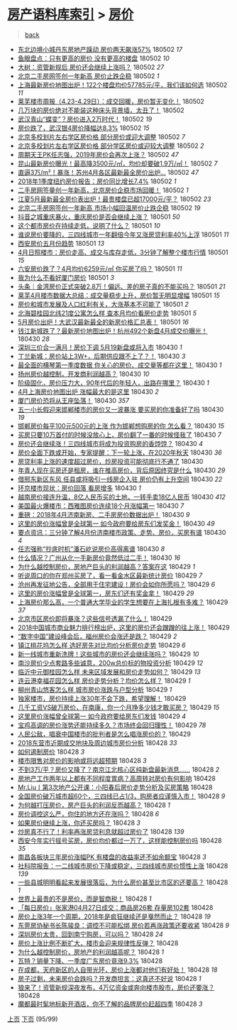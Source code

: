 [房产语料库索引](../../README.md)  > [房价](房价.md)
====
> [back](../README.md)

- [东北边境小城丹东房地产躁动 房价两天飙涨57%](http://jkwz.applinzi.com/ittc/7098459263464899590.html#%E4%B8%9C%E5%8C%97%E8%BE%B9%E5%A2%83%E5%B0%8F%E5%9F%8E%E4%B8%B9%E4%B8%9C%E6%88%BF%E5%9C%B0%E4%BA%A7%E8%BA%81%E5%8A%A8+%E6%88%BF%E4%BB%B7%E4%B8%A4%E5%A4%A9%E9%A3%99%E6%B6%A857%25) 180502 *17* 
- [鱼眼盘点：只有更高的房价 没有更高的楼盘](http://jkwz.applinzi.com/ittc/7098456851605881873.html#%E9%B1%BC%E7%9C%BC%E7%9B%98%E7%82%B9%EF%BC%9A%E5%8F%AA%E6%9C%89%E6%9B%B4%E9%AB%98%E7%9A%84%E6%88%BF%E4%BB%B7+%E6%B2%A1%E6%9C%89%E6%9B%B4%E9%AB%98%E7%9A%84%E6%A5%BC%E7%9B%98) 180502 *10* 
- [大树：资管新规后 房价还会继续上涨吗？](http://jkwz.applinzi.com/ittc/7098452702189323270.html#%E5%A4%A7%E6%A0%91%EF%BC%9A%E8%B5%84%E7%AE%A1%E6%96%B0%E8%A7%84%E5%90%8E+%E6%88%BF%E4%BB%B7%E8%BF%98%E4%BC%9A%E7%BB%A7%E7%BB%AD%E4%B8%8A%E6%B6%A8%E5%90%97%EF%BC%9F) 180502 *27* 
- [北京二手房网签创一年新高 房价止跌企稳](http://jkwz.applinzi.com/ittc/7098452299401921553.html#%E5%8C%97%E4%BA%AC%E4%BA%8C%E6%89%8B%E6%88%BF%E7%BD%91%E7%AD%BE%E5%88%9B%E4%B8%80%E5%B9%B4%E6%96%B0%E9%AB%98+%E6%88%BF%E4%BB%B7%E6%AD%A2%E8%B7%8C%E4%BC%81%E7%A8%B3) 180502 *1* 
- [上海最新房价地图出炉！122个楼盘均价57785元/平，我们该如何选](http://jkwz.applinzi.com/ittc/7098450123166319632.html#%E4%B8%8A%E6%B5%B7%E6%9C%80%E6%96%B0%E6%88%BF%E4%BB%B7%E5%9C%B0%E5%9B%BE%E5%87%BA%E7%82%89%EF%BC%81122%E4%B8%AA%E6%A5%BC%E7%9B%98%E5%9D%87%E4%BB%B757785%E5%85%83%2F%E5%B9%B3%EF%BC%8C%E6%88%91%E4%BB%AC%E8%AF%A5%E5%A6%82%E4%BD%95%E9%80%89) 180502 *11* 
- [莱芜楼市周报（4.23-4.29日）：成交回暖，房价暂无变化！](http://jkwz.applinzi.com/ittc/7098445856535741451.html#%E8%8E%B1%E8%8A%9C%E6%A5%BC%E5%B8%82%E5%91%A8%E6%8A%A5%EF%BC%884.23-4.29%E6%97%A5%EF%BC%89%EF%BC%9A%E6%88%90%E4%BA%A4%E5%9B%9E%E6%9A%96%EF%BC%8C%E6%88%BF%E4%BB%B7%E6%9A%82%E6%97%A0%E5%8F%98%E5%8C%96%EF%BC%81) 180502  
- [几万块的房价绝对不能装这种床头背景墙，太丑了！](http://jkwz.applinzi.com/ittc/7098444481768719371.html#%E5%87%A0%E4%B8%87%E5%9D%97%E7%9A%84%E6%88%BF%E4%BB%B7%E7%BB%9D%E5%AF%B9%E4%B8%8D%E8%83%BD%E8%A3%85%E8%BF%99%E7%A7%8D%E5%BA%8A%E5%A4%B4%E8%83%8C%E6%99%AF%E5%A2%99%EF%BC%8C%E5%A4%AA%E4%B8%91%E4%BA%86%EF%BC%81) 180502  
- [武汉青山“蝶变”？房价进入2万时代！](http://jkwz.applinzi.com/ittc/7098444221130474507.html#%E6%AD%A6%E6%B1%89%E9%9D%92%E5%B1%B1%E2%80%9C%E8%9D%B6%E5%8F%98%E2%80%9D%EF%BC%9F%E6%88%BF%E4%BB%B7%E8%BF%9B%E5%85%A52%E4%B8%87%E6%97%B6%E4%BB%A3%EF%BC%81) 180502 *19* 
- [房价跌了，武汉银4房价降幅达8.3%](http://jkwz.applinzi.com/ittc/7098442036355269642.html#%E6%88%BF%E4%BB%B7%E8%B7%8C%E4%BA%86%EF%BC%8C%E6%AD%A6%E6%B1%89%E9%93%B64%E6%88%BF%E4%BB%B7%E9%99%8D%E5%B9%85%E8%BE%BE8.3%25) 180502 *15* 
- [北京多校划片左右学区房价格 部分房价或迎大调整](http://jkwz.applinzi.com/ittc/7098441618942329862.html#%E5%8C%97%E4%BA%AC%E5%A4%9A%E6%A0%A1%E5%88%92%E7%89%87%E5%B7%A6%E5%8F%B3%E5%AD%A6%E5%8C%BA%E6%88%BF%E4%BB%B7%E6%A0%BC+%E9%83%A8%E5%88%86%E6%88%BF%E4%BB%B7%E6%88%96%E8%BF%8E%E5%A4%A7%E8%B0%83%E6%95%B4) 180502 *7* 
- [北京多校划片左右学区房价格 部分学区房价或迎较大调整](http://jkwz.applinzi.com/ittc/7098440678818448401.html#%E5%8C%97%E4%BA%AC%E5%A4%9A%E6%A0%A1%E5%88%92%E7%89%87%E5%B7%A6%E5%8F%B3%E5%AD%A6%E5%8C%BA%E6%88%BF%E4%BB%B7%E6%A0%BC+%E9%83%A8%E5%88%86%E5%AD%A6%E5%8C%BA%E6%88%BF%E4%BB%B7%E6%88%96%E8%BF%8E%E8%BE%83%E5%A4%A7%E8%B0%83%E6%95%B4) 180502 *2* 
- [周期天王PK任志强，2019年房价会再次上涨？](http://jkwz.applinzi.com/ittc/7098439982975026182.html#%E5%91%A8%E6%9C%9F%E5%A4%A9%E7%8E%8BPK%E4%BB%BB%E5%BF%97%E5%BC%BA%EF%BC%8C2019%E5%B9%B4%E6%88%BF%E4%BB%B7%E4%BC%9A%E5%86%8D%E6%AC%A1%E4%B8%8A%E6%B6%A8%EF%BC%9F) 180502 *47* 
- [昆山最新房价曝光！最高降3500元/㎡，均价却要破1.9万/㎡！](http://jkwz.applinzi.com/ittc/7098438728995570694.html#%E6%98%86%E5%B1%B1%E6%9C%80%E6%96%B0%E6%88%BF%E4%BB%B7%E6%9B%9D%E5%85%89%EF%BC%81%E6%9C%80%E9%AB%98%E9%99%8D3500%E5%85%83%2F%E3%8E%A1%EF%BC%8C%E5%9D%87%E4%BB%B7%E5%8D%B4%E8%A6%81%E7%A0%B41.9%E4%B8%87%2F%E3%8E%A1%EF%BC%81) 180502 *7* 
- [直逼3万/m²！暴涨！苏州4月各区最新最全房价出炉…](http://jkwz.applinzi.com/ittc/7098432986322306065.html#%E7%9B%B4%E9%80%BC3%E4%B8%87%2Fm%C2%B2%EF%BC%81%E6%9A%B4%E6%B6%A8%EF%BC%81%E8%8B%8F%E5%B7%9E4%E6%9C%88%E5%90%84%E5%8C%BA%E6%9C%80%E6%96%B0%E6%9C%80%E5%85%A8%E6%88%BF%E4%BB%B7%E5%87%BA%E7%82%89%E2%80%A6) 180502 *47* 
- [2018年1季度纽约房价报告：房价同比增长7.4%](http://jkwz.applinzi.com/ittc/7098266129359438855.html#2018%E5%B9%B41%E5%AD%A3%E5%BA%A6%E7%BA%BD%E7%BA%A6%E6%88%BF%E4%BB%B7%E6%8A%A5%E5%91%8A%EF%BC%9A%E6%88%BF%E4%BB%B7%E5%90%8C%E6%AF%94%E5%A2%9E%E9%95%BF7.4%25) 180502 *1* 
- [二手房网签量创一年新高，北京房价企稳市场回暖！](http://jkwz.applinzi.com/ittc/7098409604604232711.html#%E4%BA%8C%E6%89%8B%E6%88%BF%E7%BD%91%E7%AD%BE%E9%87%8F%E5%88%9B%E4%B8%80%E5%B9%B4%E6%96%B0%E9%AB%98%EF%BC%8C%E5%8C%97%E4%BA%AC%E6%88%BF%E4%BB%B7%E4%BC%81%E7%A8%B3%E5%B8%82%E5%9C%BA%E5%9B%9E%E6%9A%96%EF%BC%81) 180502 *1* 
- [江夏5月最新最全房价表出炉！最贵楼盘已超17000元/平？](http://jkwz.applinzi.com/ittc/7098405598830003211.html#%E6%B1%9F%E5%A4%8F5%E6%9C%88%E6%9C%80%E6%96%B0%E6%9C%80%E5%85%A8%E6%88%BF%E4%BB%B7%E8%A1%A8%E5%87%BA%E7%82%89%EF%BC%81%E6%9C%80%E8%B4%B5%E6%A5%BC%E7%9B%98%E5%B7%B2%E8%B6%8517000%E5%85%83%2F%E5%B9%B3%EF%BC%9F) 180502 *23* 
- [北京二手房网签创一年新高 市场小幅回温房价止跌企稳](http://jkwz.applinzi.com/ittc/7098328109520782343.html#%E5%8C%97%E4%BA%AC%E4%BA%8C%E6%89%8B%E6%88%BF%E7%BD%91%E7%AD%BE%E5%88%9B%E4%B8%80%E5%B9%B4%E6%96%B0%E9%AB%98+%E5%B8%82%E5%9C%BA%E5%B0%8F%E5%B9%85%E5%9B%9E%E6%B8%A9%E6%88%BF%E4%BB%B7%E6%AD%A2%E8%B7%8C%E4%BC%81%E7%A8%B3) 180502 *19* 
- [抖音之城重庆暴火，重庆房价是否会继续上涨？](http://jkwz.applinzi.com/ittc/7098272137368568843.html#%E6%8A%96%E9%9F%B3%E4%B9%8B%E5%9F%8E%E9%87%8D%E5%BA%86%E6%9A%B4%E7%81%AB%EF%BC%8C%E9%87%8D%E5%BA%86%E6%88%BF%E4%BB%B7%E6%98%AF%E5%90%A6%E4%BC%9A%E7%BB%A7%E7%BB%AD%E4%B8%8A%E6%B6%A8%EF%BC%9F) 180501 *50* 
- [这个都市房价在持续走低，说明了什么？](http://jkwz.applinzi.com/ittc/7098269487889646602.html#%E8%BF%99%E4%B8%AA%E9%83%BD%E5%B8%82%E6%88%BF%E4%BB%B7%E5%9C%A8%E6%8C%81%E7%BB%AD%E8%B5%B0%E4%BD%8E%EF%BC%8C%E8%AF%B4%E6%98%8E%E4%BA%86%E4%BB%80%E4%B9%88%EF%BC%9F) 180501 *10* 
- [谁说房价要降的，三四线城市一年翻倍今年又涨房贷利率40%上浮](http://jkwz.applinzi.com/ittc/7098250590054515719.html#%E8%B0%81%E8%AF%B4%E6%88%BF%E4%BB%B7%E8%A6%81%E9%99%8D%E7%9A%84%EF%BC%8C%E4%B8%89%E5%9B%9B%E7%BA%BF%E5%9F%8E%E5%B8%82%E4%B8%80%E5%B9%B4%E7%BF%BB%E5%80%8D%E4%BB%8A%E5%B9%B4%E5%8F%88%E6%B6%A8%E6%88%BF%E8%B4%B7%E5%88%A9%E7%8E%8740%25%E4%B8%8A%E6%B5%AE) 180501 *11* 
- [西安房价五月份趋势](http://jkwz.applinzi.com/ittc/7098215823800009735.html#%E8%A5%BF%E5%AE%89%E6%88%BF%E4%BB%B7%E4%BA%94%E6%9C%88%E4%BB%BD%E8%B6%8B%E5%8A%BF) 180501 *13* 
- [4月日照楼市：房价走高、成交与库存走低，3分钟了解整个楼市行情](http://jkwz.applinzi.com/ittc/7098213871687042058.html#4%E6%9C%88%E6%97%A5%E7%85%A7%E6%A5%BC%E5%B8%82%EF%BC%9A%E6%88%BF%E4%BB%B7%E8%B5%B0%E9%AB%98%E3%80%81%E6%88%90%E4%BA%A4%E4%B8%8E%E5%BA%93%E5%AD%98%E8%B5%B0%E4%BD%8E%EF%BC%8C3%E5%88%86%E9%92%9F%E4%BA%86%E8%A7%A3%E6%95%B4%E4%B8%AA%E6%A5%BC%E5%B8%82%E8%A1%8C%E6%83%85) 180501 *15* 
- [六安房价跌了？4月均价6259元/㎡ 你买房了吗？](http://jkwz.applinzi.com/ittc/7098208794658210822.html#%E5%85%AD%E5%AE%89%E6%88%BF%E4%BB%B7%E8%B7%8C%E4%BA%86%EF%BC%9F4%E6%9C%88%E5%9D%87%E4%BB%B76259%E5%85%83%2F%E3%8E%A1+%E4%BD%A0%E4%B9%B0%E6%88%BF%E4%BA%86%E5%90%97%EF%BC%9F) 180501 *11* 
- [我为什么不看好厦门房价](http://jkwz.applinzi.com/ittc/7098200457392686086.html#%E6%88%91%E4%B8%BA%E4%BB%80%E4%B9%88%E4%B8%8D%E7%9C%8B%E5%A5%BD%E5%8E%A6%E9%97%A8%E6%88%BF%E4%BB%B7) 180501 *3* 
- [头条｜金湾房价正式突破2.8万！偏远、差的房子真的不能买吗？](http://jkwz.applinzi.com/ittc/7098190925471941639.html#%E5%A4%B4%E6%9D%A1%EF%BD%9C%E9%87%91%E6%B9%BE%E6%88%BF%E4%BB%B7%E6%AD%A3%E5%BC%8F%E7%AA%81%E7%A0%B42.8%E4%B8%87%EF%BC%81%E5%81%8F%E8%BF%9C%E3%80%81%E5%B7%AE%E7%9A%84%E6%88%BF%E5%AD%90%E7%9C%9F%E7%9A%84%E4%B8%8D%E8%83%BD%E4%B9%B0%E5%90%97%EF%BC%9F) 180501 *21* 
- [莱芜4月楼市数据大总结：成交量稳步上升，房价暂无明显增幅](http://jkwz.applinzi.com/ittc/7098178558474322954.html#%E8%8E%B1%E8%8A%9C4%E6%9C%88%E6%A5%BC%E5%B8%82%E6%95%B0%E6%8D%AE%E5%A4%A7%E6%80%BB%E7%BB%93%EF%BC%9A%E6%88%90%E4%BA%A4%E9%87%8F%E7%A8%B3%E6%AD%A5%E4%B8%8A%E5%8D%87%EF%BC%8C%E6%88%BF%E4%BB%B7%E6%9A%82%E6%97%A0%E6%98%8E%E6%98%BE%E5%A2%9E%E5%B9%85) 180501 *15* 
- [房价和城市发展及人口红利有关，大涨基本不可能了](http://jkwz.applinzi.com/ittc/7098063528596603914.html#%E6%88%BF%E4%BB%B7%E5%92%8C%E5%9F%8E%E5%B8%82%E5%8F%91%E5%B1%95%E5%8F%8A%E4%BA%BA%E5%8F%A3%E7%BA%A2%E5%88%A9%E6%9C%89%E5%85%B3%EF%BC%8C%E5%A4%A7%E6%B6%A8%E5%9F%BA%E6%9C%AC%E4%B8%8D%E5%8F%AF%E8%83%BD%E4%BA%86) 180501 *2* 
- [北海碧桂园北纬21度公寓怎么样 查本月均价看房价走势](http://jkwz.applinzi.com/ittc/7098063099691271178.html#%E5%8C%97%E6%B5%B7%E7%A2%A7%E6%A1%82%E5%9B%AD%E5%8C%97%E7%BA%AC21%E5%BA%A6%E5%85%AC%E5%AF%93%E6%80%8E%E4%B9%88%E6%A0%B7+%E6%9F%A5%E6%9C%AC%E6%9C%88%E5%9D%87%E4%BB%B7%E7%9C%8B%E6%88%BF%E4%BB%B7%E8%B5%B0%E5%8A%BF) 180501 *5* 
- [5月房价出炉！大武汉最新最全的新房价格汇总表！](http://jkwz.applinzi.com/ittc/7097922490334708742.html#5%E6%9C%88%E6%88%BF%E4%BB%B7%E5%87%BA%E7%82%89%EF%BC%81%E5%A4%A7%E6%AD%A6%E6%B1%89%E6%9C%80%E6%96%B0%E6%9C%80%E5%85%A8%E7%9A%84%E6%96%B0%E6%88%BF%E4%BB%B7%E6%A0%BC%E6%B1%87%E6%80%BB%E8%A1%A8%EF%BC%81) 180501 *16* 
- [钱江新城跌了？最新房价地图出炉！杭州492个新盘4月成交价曝光！](http://jkwz.applinzi.com/ittc/7097879535674721290.html#%E9%92%B1%E6%B1%9F%E6%96%B0%E5%9F%8E%E8%B7%8C%E4%BA%86%EF%BC%9F%E6%9C%80%E6%96%B0%E6%88%BF%E4%BB%B7%E5%9C%B0%E5%9B%BE%E5%87%BA%E7%82%89%EF%BC%81%E6%9D%AD%E5%B7%9E492%E4%B8%AA%E6%96%B0%E7%9B%984%E6%9C%88%E6%88%90%E4%BA%A4%E4%BB%B7%E6%9B%9D%E5%85%89%EF%BC%81) 180430 *28* 
- [深圳三价合一满月！房价下调 5月19新盘或将入市](http://jkwz.applinzi.com/ittc/7097879169923023879.html#%E6%B7%B1%E5%9C%B3%E4%B8%89%E4%BB%B7%E5%90%88%E4%B8%80%E6%BB%A1%E6%9C%88%EF%BC%81%E6%88%BF%E4%BB%B7%E4%B8%8B%E8%B0%83+5%E6%9C%8819%E6%96%B0%E7%9B%98%E6%88%96%E5%B0%86%E5%85%A5%E5%B8%82) 180430 *1* 
- [丁兰新城：房价站上3W+，后期供应跟不上了？！](http://jkwz.applinzi.com/ittc/7097878240259736592.html#%E4%B8%81%E5%85%B0%E6%96%B0%E5%9F%8E%EF%BC%9A%E6%88%BF%E4%BB%B7%E7%AB%99%E4%B8%8A3W%2B%EF%BC%8C%E5%90%8E%E6%9C%9F%E4%BE%9B%E5%BA%94%E8%B7%9F%E4%B8%8D%E4%B8%8A%E4%BA%86%EF%BC%9F%EF%BC%81) 180430 *3* 
- [最全面的横琴第一季度数据 你关心的房价、成交量等都在这里！](http://jkwz.applinzi.com/ittc/7097813832582038538.html#%E6%9C%80%E5%85%A8%E9%9D%A2%E7%9A%84%E6%A8%AA%E7%90%B4%E7%AC%AC%E4%B8%80%E5%AD%A3%E5%BA%A6%E6%95%B0%E6%8D%AE+%E4%BD%A0%E5%85%B3%E5%BF%83%E7%9A%84%E6%88%BF%E4%BB%B7%E3%80%81%E6%88%90%E4%BA%A4%E9%87%8F%E7%AD%89%E9%83%BD%E5%9C%A8%E8%BF%99%E9%87%8C%EF%BC%81) 180430 *1* 
- [扬州房价越控制，开发商利润越高？](http://jkwz.applinzi.com/ittc/7097813495095755782.html#%E6%89%AC%E5%B7%9E%E6%88%BF%E4%BB%B7%E8%B6%8A%E6%8E%A7%E5%88%B6%EF%BC%8C%E5%BC%80%E5%8F%91%E5%95%86%E5%88%A9%E6%B6%A6%E8%B6%8A%E9%AB%98%EF%BC%9F) 180430 *10* 
- [阶级固化，房价压力大，90年代后的年轻人，出路在哪里？](http://jkwz.applinzi.com/ittc/7097775218296882182.html#%E9%98%B6%E7%BA%A7%E5%9B%BA%E5%8C%96%EF%BC%8C%E6%88%BF%E4%BB%B7%E5%8E%8B%E5%8A%9B%E5%A4%A7%EF%BC%8C90%E5%B9%B4%E4%BB%A3%E5%90%8E%E7%9A%84%E5%B9%B4%E8%BD%BB%E4%BA%BA%EF%BC%8C%E5%87%BA%E8%B7%AF%E5%9C%A8%E5%93%AA%E9%87%8C%EF%BC%9F) 180430 *1* 
- [4月上海房价地图出炉 涨幅最大的是这里](http://jkwz.applinzi.com/ittc/7097774346242360336.html#4%E6%9C%88%E4%B8%8A%E6%B5%B7%E6%88%BF%E4%BB%B7%E5%9C%B0%E5%9B%BE%E5%87%BA%E7%82%89+%E6%B6%A8%E5%B9%85%E6%9C%80%E5%A4%A7%E7%9A%84%E6%98%AF%E8%BF%99%E9%87%8C) 180430 *2* 
- [厦门房价恐将从王座坠落！](http://jkwz.applinzi.com/ittc/7097744476166685707.html#%E5%8E%A6%E9%97%A8%E6%88%BF%E4%BB%B7%E6%81%90%E5%B0%86%E4%BB%8E%E7%8E%8B%E5%BA%A7%E5%9D%A0%E8%90%BD%EF%BC%81) 180430 *357* 
- [五一小长假迎来邯郸楼市的房价又一波暴涨 要买房的你准备好了吗](http://jkwz.applinzi.com/ittc/7097731015604962320.html#%E4%BA%94%E4%B8%80%E5%B0%8F%E9%95%BF%E5%81%87%E8%BF%8E%E6%9D%A5%E9%82%AF%E9%83%B8%E6%A5%BC%E5%B8%82%E7%9A%84%E6%88%BF%E4%BB%B7%E5%8F%88%E4%B8%80%E6%B3%A2%E6%9A%B4%E6%B6%A8+%E8%A6%81%E4%B9%B0%E6%88%BF%E7%9A%84%E4%BD%A0%E5%87%86%E5%A4%87%E5%A5%BD%E4%BA%86%E5%90%97) 180430 *19* 
- [邯郸房价每平100元500元的上涨 作为邯郸想购房的你 怎么看？](http://jkwz.applinzi.com/ittc/7097731015600768006.html#%E9%82%AF%E9%83%B8%E6%88%BF%E4%BB%B7%E6%AF%8F%E5%B9%B3100%E5%85%83500%E5%85%83%E7%9A%84%E4%B8%8A%E6%B6%A8+%E4%BD%9C%E4%B8%BA%E9%82%AF%E9%83%B8%E6%83%B3%E8%B4%AD%E6%88%BF%E7%9A%84%E4%BD%A0+%E6%80%8E%E4%B9%88%E7%9C%8B%EF%BC%9F) 180430 *15* 
- [买房只要10万首付的时候没放心上，房价翻了一番的时候怪我了](http://jkwz.applinzi.com/ittc/7097449776083895306.html#%E4%B9%B0%E6%88%BF%E5%8F%AA%E8%A6%8110%E4%B8%87%E9%A6%96%E4%BB%98%E7%9A%84%E6%97%B6%E5%80%99%E6%B2%A1%E6%94%BE%E5%BF%83%E4%B8%8A%EF%BC%8C%E6%88%BF%E4%BB%B7%E7%BF%BB%E4%BA%86%E4%B8%80%E7%95%AA%E7%9A%84%E6%97%B6%E5%80%99%E6%80%AA%E6%88%91%E4%BA%86) 180430 *7* 
- [房价还会继续涨！三四线城市将成为投资购房的香饽饽？](http://jkwz.applinzi.com/ittc/7096994900975551505.html#%E6%88%BF%E4%BB%B7%E8%BF%98%E4%BC%9A%E7%BB%A7%E7%BB%AD%E6%B6%A8%EF%BC%81%E4%B8%89%E5%9B%9B%E7%BA%BF%E5%9F%8E%E5%B8%82%E5%B0%86%E6%88%90%E4%B8%BA%E6%8A%95%E8%B5%84%E8%B4%AD%E6%88%BF%E7%9A%84%E9%A6%99%E9%A5%BD%E9%A5%BD%EF%BC%9F) 180430 *4* 
- [房价全面下跌或开始，专家提醒：下一轮上涨，在2020年秋天](http://jkwz.applinzi.com/ittc/7097717422264157194.html#%E6%88%BF%E4%BB%B7%E5%85%A8%E9%9D%A2%E4%B8%8B%E8%B7%8C%E6%88%96%E5%BC%80%E5%A7%8B%EF%BC%8C%E4%B8%93%E5%AE%B6%E6%8F%90%E9%86%92%EF%BC%9A%E4%B8%8B%E4%B8%80%E8%BD%AE%E4%B8%8A%E6%B6%A8%EF%BC%8C%E5%9C%A82020%E5%B9%B4%E7%A7%8B%E5%A4%A9) 180430 *36* 
- [房贷利率上涨的速度超过房价，炒房投资可能彻底行不通了](http://jkwz.applinzi.com/ittc/7097711911049364497.html#%E6%88%BF%E8%B4%B7%E5%88%A9%E7%8E%87%E4%B8%8A%E6%B6%A8%E7%9A%84%E9%80%9F%E5%BA%A6%E8%B6%85%E8%BF%87%E6%88%BF%E4%BB%B7%EF%BC%8C%E7%82%92%E6%88%BF%E6%8A%95%E8%B5%84%E5%8F%AF%E8%83%BD%E5%BD%BB%E5%BA%95%E8%A1%8C%E4%B8%8D%E9%80%9A%E4%BA%86) 180430  
- [年青人现在买房还是租房，谁在推高房价，背后原因终究是什么](http://jkwz.applinzi.com/ittc/7097707554698429457.html#%E5%B9%B4%E9%9D%92%E4%BA%BA%E7%8E%B0%E5%9C%A8%E4%B9%B0%E6%88%BF%E8%BF%98%E6%98%AF%E7%A7%9F%E6%88%BF%EF%BC%8C%E8%B0%81%E5%9C%A8%E6%8E%A8%E9%AB%98%E6%88%BF%E4%BB%B7%EF%BC%8C%E8%83%8C%E5%90%8E%E5%8E%9F%E5%9B%A0%E7%BB%88%E7%A9%B6%E6%98%AF%E4%BB%80%E4%B9%88) 180430 *29* 
- [借邢东新区东风 任县或将吸引一线房企入驻 房价仍有上升空间](http://jkwz.applinzi.com/ittc/7097701652838745095.html#%E5%80%9F%E9%82%A2%E4%B8%9C%E6%96%B0%E5%8C%BA%E4%B8%9C%E9%A3%8E+%E4%BB%BB%E5%8E%BF%E6%88%96%E5%B0%86%E5%90%B8%E5%BC%95%E4%B8%80%E7%BA%BF%E6%88%BF%E4%BC%81%E5%85%A5%E9%A9%BB+%E6%88%BF%E4%BB%B7%E4%BB%8D%E6%9C%89%E4%B8%8A%E5%8D%87%E7%A9%BA%E9%97%B4) 180430 *22* 
- [环京楼市现状：房价回落 看房增多](http://jkwz.applinzi.com/ittc/7097700771904881670.html#%E7%8E%AF%E4%BA%AC%E6%A5%BC%E5%B8%82%E7%8E%B0%E7%8A%B6%EF%BC%9A%E6%88%BF%E4%BB%B7%E5%9B%9E%E8%90%BD+%E7%9C%8B%E6%88%BF%E5%A2%9E%E5%A4%9A) 180430 *1* 
- [越南房价接连升温，8亿人民币买的土地，一转手卖18亿人民币](http://jkwz.applinzi.com/ittc/7097690414826128395.html#%E8%B6%8A%E5%8D%97%E6%88%BF%E4%BB%B7%E6%8E%A5%E8%BF%9E%E5%8D%87%E6%B8%A9%EF%BC%8C8%E4%BA%BF%E4%BA%BA%E6%B0%91%E5%B8%81%E4%B9%B0%E7%9A%84%E5%9C%9F%E5%9C%B0%EF%BC%8C%E4%B8%80%E8%BD%AC%E6%89%8B%E5%8D%9618%E4%BA%BF%E4%BA%BA%E6%B0%91%E5%B8%81) 180430 *412* 
- [美国最火爆楼市：西雅图房价连续18个月涨幅第一](http://jkwz.applinzi.com/ittc/7097690145061078033.html#%E7%BE%8E%E5%9B%BD%E6%9C%80%E7%81%AB%E7%88%86%E6%A5%BC%E5%B8%82%EF%BC%9A%E8%A5%BF%E9%9B%85%E5%9B%BE%E6%88%BF%E4%BB%B7%E8%BF%9E%E7%BB%AD18%E4%B8%AA%E6%9C%88%E6%B6%A8%E5%B9%85%E7%AC%AC%E4%B8%80) 180430 *7* 
- [重磅：2018年4月济南新房、二手房房价数据出炉！](http://jkwz.applinzi.com/ittc/7097683666740446219.html#%E9%87%8D%E7%A3%85%EF%BC%9A2018%E5%B9%B44%E6%9C%88%E6%B5%8E%E5%8D%97%E6%96%B0%E6%88%BF%E3%80%81%E4%BA%8C%E6%89%8B%E6%88%BF%E6%88%BF%E4%BB%B7%E6%95%B0%E6%8D%AE%E5%87%BA%E7%82%89%EF%BC%81) 180430 *9* 
- [这里的房价涨幅曾是全球第一 如今政府要给房东们发奖金！](http://jkwz.applinzi.com/ittc/7097678786344780806.html#%E8%BF%99%E9%87%8C%E7%9A%84%E6%88%BF%E4%BB%B7%E6%B6%A8%E5%B9%85%E6%9B%BE%E6%98%AF%E5%85%A8%E7%90%83%E7%AC%AC%E4%B8%80+%E5%A6%82%E4%BB%8A%E6%94%BF%E5%BA%9C%E8%A6%81%E7%BB%99%E6%88%BF%E4%B8%9C%E4%BB%AC%E5%8F%91%E5%A5%96%E9%87%91%EF%BC%81) 180430 *49* 
- [要点资讯：三分钟了解4月份济南楼市政策、走势、房价，买房有谱](http://jkwz.applinzi.com/ittc/7097673792526746641.html#%E8%A6%81%E7%82%B9%E8%B5%84%E8%AE%AF%EF%BC%9A%E4%B8%89%E5%88%86%E9%92%9F%E4%BA%86%E8%A7%A34%E6%9C%88%E4%BB%BD%E6%B5%8E%E5%8D%97%E6%A5%BC%E5%B8%82%E6%94%BF%E7%AD%96%E3%80%81%E8%B5%B0%E5%8A%BF%E3%80%81%E6%88%BF%E4%BB%B7%EF%BC%8C%E4%B9%B0%E6%88%BF%E6%9C%89%E8%B0%B1) 180430 *4* 
- [任志强称“抄底时机”潘石屹说房价高得离谱](http://jkwz.applinzi.com/ittc/7097643487375918086.html#%E4%BB%BB%E5%BF%97%E5%BC%BA%E7%A7%B0%E2%80%9C%E6%8A%84%E5%BA%95%E6%97%B6%E6%9C%BA%E2%80%9D%E6%BD%98%E7%9F%B3%E5%B1%B9%E8%AF%B4%E6%88%BF%E4%BB%B7%E9%AB%98%E5%BE%97%E7%A6%BB%E8%B0%B1) 180430 *8* 
- [什么情况？广州从化一手新房价竟然低过二手！](http://jkwz.applinzi.com/ittc/7097558852340024337.html#%E4%BB%80%E4%B9%88%E6%83%85%E5%86%B5%EF%BC%9F%E5%B9%BF%E5%B7%9E%E4%BB%8E%E5%8C%96%E4%B8%80%E6%89%8B%E6%96%B0%E6%88%BF%E4%BB%B7%E7%AB%9F%E7%84%B6%E4%BD%8E%E8%BF%87%E4%BA%8C%E6%89%8B%EF%BC%81) 180430 *16* 
- [为什么越控制房价，房地产巨头的利润越高？答案在这](http://jkwz.applinzi.com/ittc/7097530539118691339.html#%E4%B8%BA%E4%BB%80%E4%B9%88%E8%B6%8A%E6%8E%A7%E5%88%B6%E6%88%BF%E4%BB%B7%EF%BC%8C%E6%88%BF%E5%9C%B0%E4%BA%A7%E5%B7%A8%E5%A4%B4%E7%9A%84%E5%88%A9%E6%B6%A6%E8%B6%8A%E9%AB%98%EF%BC%9F%E7%AD%94%E6%A1%88%E5%9C%A8%E8%BF%99) 180429 *1* 
- [听说周口的你在郑州买房了，看一看金水区最新统计房价](http://jkwz.applinzi.com/ittc/7097472533123302406.html#%E5%90%AC%E8%AF%B4%E5%91%A8%E5%8F%A3%E7%9A%84%E4%BD%A0%E5%9C%A8%E9%83%91%E5%B7%9E%E4%B9%B0%E6%88%BF%E4%BA%86%EF%BC%8C%E7%9C%8B%E4%B8%80%E7%9C%8B%E9%87%91%E6%B0%B4%E5%8C%BA%E6%9C%80%E6%96%B0%E7%BB%9F%E8%AE%A1%E6%88%BF%E4%BB%B7) 180429 *7* 
- [沧州再发征地公告，全部用于住宅建设！房价会如你所愿吗？](http://jkwz.applinzi.com/ittc/7097462530790392838.html#%E6%B2%A7%E5%B7%9E%E5%86%8D%E5%8F%91%E5%BE%81%E5%9C%B0%E5%85%AC%E5%91%8A%EF%BC%8C%E5%85%A8%E9%83%A8%E7%94%A8%E4%BA%8E%E4%BD%8F%E5%AE%85%E5%BB%BA%E8%AE%BE%EF%BC%81%E6%88%BF%E4%BB%B7%E4%BC%9A%E5%A6%82%E4%BD%A0%E6%89%80%E6%84%BF%E5%90%97%EF%BC%9F) 180429 *6* 
- [这里的房价涨幅曾是全球第一，房东们还有奖金拿！](http://jkwz.applinzi.com/ittc/7097417509101896721.html#%E8%BF%99%E9%87%8C%E7%9A%84%E6%88%BF%E4%BB%B7%E6%B6%A8%E5%B9%85%E6%9B%BE%E6%98%AF%E5%85%A8%E7%90%83%E7%AC%AC%E4%B8%80%EF%BC%8C%E6%88%BF%E4%B8%9C%E4%BB%AC%E8%BF%98%E6%9C%89%E5%A5%96%E9%87%91%E6%8B%BF%EF%BC%81) 180429 *29* 
- [上海房价那么高，一个普通大学毕业的学生想要在上海扎根有多难？](http://jkwz.applinzi.com/ittc/7097402549340734470.html#%E4%B8%8A%E6%B5%B7%E6%88%BF%E4%BB%B7%E9%82%A3%E4%B9%88%E9%AB%98%EF%BC%8C%E4%B8%80%E4%B8%AA%E6%99%AE%E9%80%9A%E5%A4%A7%E5%AD%A6%E6%AF%95%E4%B8%9A%E7%9A%84%E5%AD%A6%E7%94%9F%E6%83%B3%E8%A6%81%E5%9C%A8%E4%B8%8A%E6%B5%B7%E6%89%8E%E6%A0%B9%E6%9C%89%E5%A4%9A%E9%9A%BE%EF%BC%9F) 180429 *37* 
- [北京市区房价即将暴涨？这些信号透漏了什么！](http://jkwz.applinzi.com/ittc/7097393683156698118.html#%E5%8C%97%E4%BA%AC%E5%B8%82%E5%8C%BA%E6%88%BF%E4%BB%B7%E5%8D%B3%E5%B0%86%E6%9A%B4%E6%B6%A8%EF%BC%9F%E8%BF%99%E4%BA%9B%E4%BF%A1%E5%8F%B7%E9%80%8F%E6%BC%8F%E4%BA%86%E4%BB%80%E4%B9%88%EF%BC%81) 180429  
- [2018中国城市商业魅力排行榜出炉，这里的房价还会蹭蹭的往上涨！](http://jkwz.applinzi.com/ittc/7097371943122764806.html#2018%E4%B8%AD%E5%9B%BD%E5%9F%8E%E5%B8%82%E5%95%86%E4%B8%9A%E9%AD%85%E5%8A%9B%E6%8E%92%E8%A1%8C%E6%A6%9C%E5%87%BA%E7%82%89%EF%BC%8C%E8%BF%99%E9%87%8C%E7%9A%84%E6%88%BF%E4%BB%B7%E8%BF%98%E4%BC%9A%E8%B9%AD%E8%B9%AD%E7%9A%84%E5%BE%80%E4%B8%8A%E6%B6%A8%EF%BC%81) 180429  
- [“数字中国”建设峰会后，福州房价会涨还是跌？](http://jkwz.applinzi.com/ittc/7097047797943763974.html#%E2%80%9C%E6%95%B0%E5%AD%97%E4%B8%AD%E5%9B%BD%E2%80%9D%E5%BB%BA%E8%AE%BE%E5%B3%B0%E4%BC%9A%E5%90%8E%EF%BC%8C%E7%A6%8F%E5%B7%9E%E6%88%BF%E4%BB%B7%E4%BC%9A%E6%B6%A8%E8%BF%98%E6%98%AF%E8%B7%8C%EF%BC%9F) 180429 *2* 
- [镇江桃花坞怎么样 选好房先对比均价分析房价走势](http://jkwz.applinzi.com/ittc/7097327988494566406.html#%E9%95%87%E6%B1%9F%E6%A1%83%E8%8A%B1%E5%9D%9E%E6%80%8E%E4%B9%88%E6%A0%B7+%E9%80%89%E5%A5%BD%E6%88%BF%E5%85%88%E5%AF%B9%E6%AF%94%E5%9D%87%E4%BB%B7%E5%88%86%E6%9E%90%E6%88%BF%E4%BB%B7%E8%B5%B0%E5%8A%BF) 180429 *6* 
- [新一线城市重新洗牌！这些城市的房价还会继续涨吗？](http://jkwz.applinzi.com/ittc/7097327665218585616.html#%E6%96%B0%E4%B8%80%E7%BA%BF%E5%9F%8E%E5%B8%82%E9%87%8D%E6%96%B0%E6%B4%97%E7%89%8C%EF%BC%81%E8%BF%99%E4%BA%9B%E5%9F%8E%E5%B8%82%E7%9A%84%E6%88%BF%E4%BB%B7%E8%BF%98%E4%BC%9A%E7%BB%A7%E7%BB%AD%E6%B6%A8%E5%90%97%EF%BC%9F) 180429 *10* 
- [南沙房价少点套路多些诚意，200w总价标的物投资分析](http://jkwz.applinzi.com/ittc/7096358304467125254.html#%E5%8D%97%E6%B2%99%E6%88%BF%E4%BB%B7%E5%B0%91%E7%82%B9%E5%A5%97%E8%B7%AF%E5%A4%9A%E4%BA%9B%E8%AF%9A%E6%84%8F%EF%BC%8C200w%E6%80%BB%E4%BB%B7%E6%A0%87%E7%9A%84%E7%89%A9%E6%8A%95%E8%B5%84%E5%88%86%E6%9E%90) 180429 *12* 
- [临沂中元御桂园怎么样 未来区域发展和房价走势如何？](http://jkwz.applinzi.com/ittc/7097321802118464523.html#%E4%B8%B4%E6%B2%82%E4%B8%AD%E5%85%83%E5%BE%A1%E6%A1%82%E5%9B%AD%E6%80%8E%E4%B9%88%E6%A0%B7+%E6%9C%AA%E6%9D%A5%E5%8C%BA%E5%9F%9F%E5%8F%91%E5%B1%95%E5%92%8C%E6%88%BF%E4%BB%B7%E8%B5%B0%E5%8A%BF%E5%A6%82%E4%BD%95%EF%BC%9F) 180429 *13* 
- [连云港幸福花园怎么样 房价走势分析？均价怎么样？](http://jkwz.applinzi.com/ittc/7097321801967469585.html#%E8%BF%9E%E4%BA%91%E6%B8%AF%E5%B9%B8%E7%A6%8F%E8%8A%B1%E5%9B%AD%E6%80%8E%E4%B9%88%E6%A0%B7+%E6%88%BF%E4%BB%B7%E8%B5%B0%E5%8A%BF%E5%88%86%E6%9E%90%EF%BC%9F%E5%9D%87%E4%BB%B7%E6%80%8E%E4%B9%88%E6%A0%B7%EF%BC%9F) 180429 *1* 
- [柳州青山悠客怎么样 城市房价涨跌与户型分析](http://jkwz.applinzi.com/ittc/7097320227505439754.html#%E6%9F%B3%E5%B7%9E%E9%9D%92%E5%B1%B1%E6%82%A0%E5%AE%A2%E6%80%8E%E4%B9%88%E6%A0%B7+%E5%9F%8E%E5%B8%82%E6%88%BF%E4%BB%B7%E6%B6%A8%E8%B7%8C%E4%B8%8E%E6%88%B7%E5%9E%8B%E5%88%86%E6%9E%90) 180429 *1* 
- [独家楼市，房价持续上涨30年不会下跌，希望理解！](http://jkwz.applinzi.com/ittc/7097318966626354182.html#%E7%8B%AC%E5%AE%B6%E6%A5%BC%E5%B8%82%EF%BC%8C%E6%88%BF%E4%BB%B7%E6%8C%81%E7%BB%AD%E4%B8%8A%E6%B6%A830%E5%B9%B4%E4%B8%8D%E4%BC%9A%E4%B8%8B%E8%B7%8C%EF%BC%8C%E5%B8%8C%E6%9C%9B%E7%90%86%E8%A7%A3%EF%BC%81) 180429  
- [几千工资VS破万房价，在南康，你一个月挣多少钱才敢买房？](http://jkwz.applinzi.com/ittc/7097313972590216202.html#%E5%87%A0%E5%8D%83%E5%B7%A5%E8%B5%84VS%E7%A0%B4%E4%B8%87%E6%88%BF%E4%BB%B7%EF%BC%8C%E5%9C%A8%E5%8D%97%E5%BA%B7%EF%BC%8C%E4%BD%A0%E4%B8%80%E4%B8%AA%E6%9C%88%E6%8C%A3%E5%A4%9A%E5%B0%91%E9%92%B1%E6%89%8D%E6%95%A2%E4%B9%B0%E6%88%BF%EF%BC%9F) 180429 *15* 
- [这里房价涨幅曾全球第一 如今政府要给房东们发钱](http://jkwz.applinzi.com/ittc/7097313743266645008.html#%E8%BF%99%E9%87%8C%E6%88%BF%E4%BB%B7%E6%B6%A8%E5%B9%85%E6%9B%BE%E5%85%A8%E7%90%83%E7%AC%AC%E4%B8%80+%E5%A6%82%E4%BB%8A%E6%94%BF%E5%BA%9C%E8%A6%81%E7%BB%99%E6%88%BF%E4%B8%9C%E4%BB%AC%E5%8F%91%E9%92%B1) 180429 *4* 
- [宝鸡高调的房价涨势还能持续多久？市场终会回归理性！](http://jkwz.applinzi.com/ittc/7097065344067961866.html#%E5%AE%9D%E9%B8%A1%E9%AB%98%E8%B0%83%E7%9A%84%E6%88%BF%E4%BB%B7%E6%B6%A8%E5%8A%BF%E8%BF%98%E8%83%BD%E6%8C%81%E7%BB%AD%E5%A4%9A%E4%B9%85%EF%BC%9F%E5%B8%82%E5%9C%BA%E7%BB%88%E4%BC%9A%E5%9B%9E%E5%BD%92%E7%90%86%E6%80%A7%EF%BC%81) 180429 *78* 
- [人民公敌，唱衰中国楼市的批判者是怎么唱涨房价的？](http://jkwz.applinzi.com/ittc/7097185206903768081.html#%E4%BA%BA%E6%B0%91%E5%85%AC%E6%95%8C%EF%BC%8C%E5%94%B1%E8%A1%B0%E4%B8%AD%E5%9B%BD%E6%A5%BC%E5%B8%82%E7%9A%84%E6%89%B9%E5%88%A4%E8%80%85%E6%98%AF%E6%80%8E%E4%B9%88%E5%94%B1%E6%B6%A8%E6%88%BF%E4%BB%B7%E7%9A%84%EF%BC%9F) 180429  
- [2018东营市近期成交地块及周边城市房价分析](http://jkwz.applinzi.com/ittc/7097178938961036295.html#2018%E4%B8%9C%E8%90%A5%E5%B8%82%E8%BF%91%E6%9C%9F%E6%88%90%E4%BA%A4%E5%9C%B0%E5%9D%97%E5%8F%8A%E5%91%A8%E8%BE%B9%E5%9F%8E%E5%B8%82%E6%88%BF%E4%BB%B7%E5%88%86%E6%9E%90) 180428 *33* 
- [如何遏制房价](http://jkwz.applinzi.com/ittc/7097162567623640074.html#%E5%A6%82%E4%BD%95%E9%81%8F%E5%88%B6%E6%88%BF%E4%BB%B7) 180428 *3* 
- [楼市限售对房价的影响或将远超预期](http://jkwz.applinzi.com/ittc/7097150728504345606.html#%E6%A5%BC%E5%B8%82%E9%99%90%E5%94%AE%E5%AF%B9%E6%88%BF%E4%BB%B7%E7%9A%84%E5%BD%B1%E5%93%8D%E6%88%96%E5%B0%86%E8%BF%9C%E8%B6%85%E9%A2%84%E6%9C%9F) 180428 *3* 
- [不到3万/平？房价又降了？南京江北核心区纯新盘最新消息……](http://jkwz.applinzi.com/ittc/7097149500789621767.html#%E4%B8%8D%E5%88%B03%E4%B8%87%2F%E5%B9%B3%EF%BC%9F%E6%88%BF%E4%BB%B7%E5%8F%88%E9%99%8D%E4%BA%86%EF%BC%9F%E5%8D%97%E4%BA%AC%E6%B1%9F%E5%8C%97%E6%A0%B8%E5%BF%83%E5%8C%BA%E7%BA%AF%E6%96%B0%E7%9B%98%E6%9C%80%E6%96%B0%E6%B6%88%E6%81%AF%E2%80%A6%E2%80%A6) 180428 *2* 
- [房地产工作两年以上都有不同程度胃病？高周转对房价有何影响](http://jkwz.applinzi.com/ittc/7097148762235601927.html#%E6%88%BF%E5%9C%B0%E4%BA%A7%E5%B7%A5%E4%BD%9C%E4%B8%A4%E5%B9%B4%E4%BB%A5%E4%B8%8A%E9%83%BD%E6%9C%89%E4%B8%8D%E5%90%8C%E7%A8%8B%E5%BA%A6%E8%83%83%E7%97%85%EF%BC%9F%E9%AB%98%E5%91%A8%E8%BD%AC%E5%AF%B9%E6%88%BF%E4%BB%B7%E6%9C%89%E4%BD%95%E5%BD%B1%E5%93%8D) 180428  
- [Mr.Liu丨第3次地产公开课：小阳春后房价走势分析及买房策略](http://jkwz.applinzi.com/ittc/7097141238144959505.html#Mr.Liu%E4%B8%A8%E7%AC%AC3%E6%AC%A1%E5%9C%B0%E4%BA%A7%E5%85%AC%E5%BC%80%E8%AF%BE%EF%BC%9A%E5%B0%8F%E9%98%B3%E6%98%A5%E5%90%8E%E6%88%BF%E4%BB%B7%E8%B5%B0%E5%8A%BF%E5%88%86%E6%9E%90%E5%8F%8A%E4%B9%B0%E6%88%BF%E7%AD%96%E7%95%A5) 180428  
- [全国房价破万城市超60个，三四线已占1/3，购房者应谨慎入市！](http://jkwz.applinzi.com/ittc/7097118035834045456.html#%E5%85%A8%E5%9B%BD%E6%88%BF%E4%BB%B7%E7%A0%B4%E4%B8%87%E5%9F%8E%E5%B8%82%E8%B6%8560%E4%B8%AA%EF%BC%8C%E4%B8%89%E5%9B%9B%E7%BA%BF%E5%B7%B2%E5%8D%A01%2F3%EF%BC%8C%E8%B4%AD%E6%88%BF%E8%80%85%E5%BA%94%E8%B0%A8%E6%85%8E%E5%85%A5%E5%B8%82%EF%BC%81) 180428 *9* 
- [为何越打压房价，房产巨头的利润反而越高？](http://jkwz.applinzi.com/ittc/7097113628912387082.html#%E4%B8%BA%E4%BD%95%E8%B6%8A%E6%89%93%E5%8E%8B%E6%88%BF%E4%BB%B7%EF%BC%8C%E6%88%BF%E4%BA%A7%E5%B7%A8%E5%A4%B4%E7%9A%84%E5%88%A9%E6%B6%A6%E5%8F%8D%E8%80%8C%E8%B6%8A%E9%AB%98%EF%BC%9F) 180428 *1* 
- [房价调控这么严，你住的地方还在涨吗？](http://jkwz.applinzi.com/ittc/7095946352922199050.html#%E6%88%BF%E4%BB%B7%E8%B0%83%E6%8E%A7%E8%BF%99%E4%B9%88%E4%B8%A5%EF%BC%8C%E4%BD%A0%E4%BD%8F%E7%9A%84%E5%9C%B0%E6%96%B9%E8%BF%98%E5%9C%A8%E6%B6%A8%E5%90%97%EF%BC%9F) 180428 *6* 
- [如果房价继续上涨，你还买房吗？](http://jkwz.applinzi.com/ittc/7097104883167790090.html#%E5%A6%82%E6%9E%9C%E6%88%BF%E4%BB%B7%E7%BB%A7%E7%BB%AD%E4%B8%8A%E6%B6%A8%EF%BC%8C%E4%BD%A0%E8%BF%98%E4%B9%B0%E6%88%BF%E5%90%97%EF%BC%9F) 180428 *3* 
- [炒房真不行了！利率再涨房贷利息就超过房价了](http://jkwz.applinzi.com/ittc/7097094198685860870.html#%E7%82%92%E6%88%BF%E7%9C%9F%E4%B8%8D%E8%A1%8C%E4%BA%86%EF%BC%81%E5%88%A9%E7%8E%87%E5%86%8D%E6%B6%A8%E6%88%BF%E8%B4%B7%E5%88%A9%E6%81%AF%E5%B0%B1%E8%B6%85%E8%BF%87%E6%88%BF%E4%BB%B7%E4%BA%86) 180428 *139* 
- [西安今年实行摇号买房，房价均价都过一万了，这样能控制房价吗](http://jkwz.applinzi.com/ittc/7097089028224713734.html#%E8%A5%BF%E5%AE%89%E4%BB%8A%E5%B9%B4%E5%AE%9E%E8%A1%8C%E6%91%87%E5%8F%B7%E4%B9%B0%E6%88%BF%EF%BC%8C%E6%88%BF%E4%BB%B7%E5%9D%87%E4%BB%B7%E9%83%BD%E8%BF%87%E4%B8%80%E4%B8%87%E4%BA%86%EF%BC%8C%E8%BF%99%E6%A0%B7%E8%83%BD%E6%8E%A7%E5%88%B6%E6%88%BF%E4%BB%B7%E5%90%97) 180428 *35* 
- [南昌各板块三年房价涨幅PK 有楼盘的收益率还不如余额宝](http://jkwz.applinzi.com/ittc/7097084236479857681.html#%E5%8D%97%E6%98%8C%E5%90%84%E6%9D%BF%E5%9D%97%E4%B8%89%E5%B9%B4%E6%88%BF%E4%BB%B7%E6%B6%A8%E5%B9%85PK+%E6%9C%89%E6%A5%BC%E7%9B%98%E7%9A%84%E6%94%B6%E7%9B%8A%E7%8E%87%E8%BF%98%E4%B8%8D%E5%A6%82%E4%BD%99%E9%A2%9D%E5%AE%9D) 180428 *3* 
- [社科院报告：一二线城市房价下降或稳定，三四线城市房价惯性上涨](http://jkwz.applinzi.com/ittc/7097083801157239824.html#%E7%A4%BE%E7%A7%91%E9%99%A2%E6%8A%A5%E5%91%8A%EF%BC%9A%E4%B8%80%E4%BA%8C%E7%BA%BF%E5%9F%8E%E5%B8%82%E6%88%BF%E4%BB%B7%E4%B8%8B%E9%99%8D%E6%88%96%E7%A8%B3%E5%AE%9A%EF%BC%8C%E4%B8%89%E5%9B%9B%E7%BA%BF%E5%9F%8E%E5%B8%82%E6%88%BF%E4%BB%B7%E6%83%AF%E6%80%A7%E4%B8%8A%E6%B6%A8) 180428 *139* 
- [一些县城明明看起来发展很落后，为什么房价甚至比市区的还要高？](http://jkwz.applinzi.com/ittc/7097031813635769351.html#%E4%B8%80%E4%BA%9B%E5%8E%BF%E5%9F%8E%E6%98%8E%E6%98%8E%E7%9C%8B%E8%B5%B7%E6%9D%A5%E5%8F%91%E5%B1%95%E5%BE%88%E8%90%BD%E5%90%8E%EF%BC%8C%E4%B8%BA%E4%BB%80%E4%B9%88%E6%88%BF%E4%BB%B7%E7%94%9A%E8%87%B3%E6%AF%94%E5%B8%82%E5%8C%BA%E7%9A%84%E8%BF%98%E8%A6%81%E9%AB%98%EF%BC%9F) 180428 *1* 
- [世界上最贵的不是房价，而是智商税！](http://jkwz.applinzi.com/ittc/7097076866668299275.html#%E4%B8%96%E7%95%8C%E4%B8%8A%E6%9C%80%E8%B4%B5%E7%9A%84%E4%B8%8D%E6%98%AF%E6%88%BF%E4%BB%B7%EF%BC%8C%E8%80%8C%E6%98%AF%E6%99%BA%E5%95%86%E7%A8%8E%EF%BC%81) 180428 *1* 
- [「每日房价」张家港04月27日成交：商品房26套 存量房102套](http://jkwz.applinzi.com/ittc/7097075658314482694.html#%E3%80%8C%E6%AF%8F%E6%97%A5%E6%88%BF%E4%BB%B7%E3%80%8D%E5%BC%A0%E5%AE%B6%E6%B8%AF04%E6%9C%8827%E6%97%A5%E6%88%90%E4%BA%A4%EF%BC%9A%E5%95%86%E5%93%81%E6%88%BF26%E5%A5%97+%E5%AD%98%E9%87%8F%E6%88%BF102%E5%A5%97) 180428  
- [房价上涨3年一个周期，2018年是疯狂继续还是戛然而止？](http://jkwz.applinzi.com/ittc/7097072612897457162.html#%E6%88%BF%E4%BB%B7%E4%B8%8A%E6%B6%A83%E5%B9%B4%E4%B8%80%E4%B8%AA%E5%91%A8%E6%9C%9F%EF%BC%8C2018%E5%B9%B4%E6%98%AF%E7%96%AF%E7%8B%82%E7%BB%A7%E7%BB%AD%E8%BF%98%E6%98%AF%E6%88%9B%E7%84%B6%E8%80%8C%E6%AD%A2%EF%BC%9F) 180428 *19* 
- [东莞房协秘书长陈骏良：调控不可能松绑 房价若再涨政策还要收紧](http://jkwz.applinzi.com/ittc/7097070997163475979.html#%E4%B8%9C%E8%8E%9E%E6%88%BF%E5%8D%8F%E7%A7%98%E4%B9%A6%E9%95%BF%E9%99%88%E9%AA%8F%E8%89%AF%EF%BC%9A%E8%B0%83%E6%8E%A7%E4%B8%8D%E5%8F%AF%E8%83%BD%E6%9D%BE%E7%BB%91+%E6%88%BF%E4%BB%B7%E8%8B%A5%E5%86%8D%E6%B6%A8%E6%94%BF%E7%AD%96%E8%BF%98%E8%A6%81%E6%94%B6%E7%B4%A7) 180428 *9* 
- [深圳房价太贵，回到南宁购房，可以吗？](http://jkwz.applinzi.com/ittc/7097063608922145802.html#%E6%B7%B1%E5%9C%B3%E6%88%BF%E4%BB%B7%E5%A4%AA%E8%B4%B5%EF%BC%8C%E5%9B%9E%E5%88%B0%E5%8D%97%E5%AE%81%E8%B4%AD%E6%88%BF%EF%BC%8C%E5%8F%AF%E4%BB%A5%E5%90%97%EF%BC%9F) 180428 *24* 
- [房价上涨比例不断扩大，楼市会迎来规律性反弹？](http://jkwz.applinzi.com/ittc/7097061207993484305.html#%E6%88%BF%E4%BB%B7%E4%B8%8A%E6%B6%A8%E6%AF%94%E4%BE%8B%E4%B8%8D%E6%96%AD%E6%89%A9%E5%A4%A7%EF%BC%8C%E6%A5%BC%E5%B8%82%E4%BC%9A%E8%BF%8E%E6%9D%A5%E8%A7%84%E5%BE%8B%E6%80%A7%E5%8F%8D%E5%BC%B9%EF%BC%9F) 180428  
- [为什么越控制房价，房地产的利润越高呢？](http://jkwz.applinzi.com/ittc/7097049695056823312.html#%E4%B8%BA%E4%BB%80%E4%B9%88%E8%B6%8A%E6%8E%A7%E5%88%B6%E6%88%BF%E4%BB%B7%EF%BC%8C%E6%88%BF%E5%9C%B0%E4%BA%A7%E7%9A%84%E5%88%A9%E6%B6%A6%E8%B6%8A%E9%AB%98%E5%91%A2%EF%BC%9F) 180428 *1* 
- [瓦特？销量下降、一季度广东房价竟涨9.3%](http://jkwz.applinzi.com/ittc/7097039997251355659.html#%E7%93%A6%E7%89%B9%EF%BC%9F%E9%94%80%E9%87%8F%E4%B8%8B%E9%99%8D%E3%80%81%E4%B8%80%E5%AD%A3%E5%BA%A6%E5%B9%BF%E4%B8%9C%E6%88%BF%E4%BB%B7%E7%AB%9F%E6%B6%A89.3%25) 180428  
- [在成都，天府新区的人自带光环，房价上涨都对他们有好处！](http://jkwz.applinzi.com/ittc/7097032154053870608.html#%E5%9C%A8%E6%88%90%E9%83%BD%EF%BC%8C%E5%A4%A9%E5%BA%9C%E6%96%B0%E5%8C%BA%E7%9A%84%E4%BA%BA%E8%87%AA%E5%B8%A6%E5%85%89%E7%8E%AF%EF%BC%8C%E6%88%BF%E4%BB%B7%E4%B8%8A%E6%B6%A8%E9%83%BD%E5%AF%B9%E4%BB%96%E4%BB%AC%E6%9C%89%E5%A5%BD%E5%A4%84%EF%BC%81) 180428 *18* 
- [房子过剩，未来房价会跌吗？开发商坦言：这真还不好说](http://jkwz.applinzi.com/ittc/7097014978072806417.html#%E6%88%BF%E5%AD%90%E8%BF%87%E5%89%A9%EF%BC%8C%E6%9C%AA%E6%9D%A5%E6%88%BF%E4%BB%B7%E4%BC%9A%E8%B7%8C%E5%90%97%EF%BC%9F%E5%BC%80%E5%8F%91%E5%95%86%E5%9D%A6%E8%A8%80%EF%BC%9A%E8%BF%99%E7%9C%9F%E8%BF%98%E4%B8%8D%E5%A5%BD%E8%AF%B4) 180428 *1* 
- [狼来了！资管新规深夜发布，4万亿资金或奔向楼市股市，房价还要涨？](http://jkwz.applinzi.com/ittc/7096996613669258257.html#%E7%8B%BC%E6%9D%A5%E4%BA%86%EF%BC%81%E8%B5%84%E7%AE%A1%E6%96%B0%E8%A7%84%E6%B7%B1%E5%A4%9C%E5%8F%91%E5%B8%83%EF%BC%8C4%E4%B8%87%E4%BA%BF%E8%B5%84%E9%87%91%E6%88%96%E5%A5%94%E5%90%91%E6%A5%BC%E5%B8%82%E8%82%A1%E5%B8%82%EF%BC%8C%E6%88%BF%E4%BB%B7%E8%BF%98%E8%A6%81%E6%B6%A8%EF%BC%9F) 180428  
- [魔都最时髦地标新开酒店，你不了解的品牌房价赶超四季](http://jkwz.applinzi.com/ittc/7096934474829005841.html#%E9%AD%94%E9%83%BD%E6%9C%80%E6%97%B6%E9%AB%A6%E5%9C%B0%E6%A0%87%E6%96%B0%E5%BC%80%E9%85%92%E5%BA%97%EF%BC%8C%E4%BD%A0%E4%B8%8D%E4%BA%86%E8%A7%A3%E7%9A%84%E5%93%81%E7%89%8C%E6%88%BF%E4%BB%B7%E8%B5%B6%E8%B6%85%E5%9B%9B%E5%AD%A3) 180428 *3* 


 [上页](房价96.md) [下页](房价94.md)          (95/99)